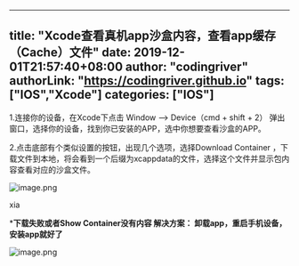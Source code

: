 ﻿
---
title: "Xcode查看真机app沙盒内容，查看app缓存（Cache）文件"
date: 2019-12-01T21:57:40+08:00
author: "codingriver"
authorLink: "https://codingriver.github.io"
tags: ["IOS","Xcode"]
categories: ["IOS"]
---

<!--more-->


1.连接你的设备，在Xcode下点击 Window —> Device（cmd + shift + 2） 弹出窗口，选择你的设备，找到你已安装的APP，选中你想要查看沙盒的APP。

2.点击底部有个类似设置的按钮，出现几个选项，选择Download Container ，下载文件到本地，将会看到一个后缀为xcappdata的文件，选择这个文件并显示包内容查看对应的沙盒文件。



![image.png](http://upload-images.jianshu.io/upload_images/1095643-f49ffa4fa1ac7bf6.png?imageMogr2/auto-orient/strip%7CimageView2/2/w/1240)  

xia


***下载失败或者Show Container没有内容 解决方案：  卸载app，重启手机设备，安装app就好了**



![image.png](http://upload-images.jianshu.io/upload_images/1095643-fedae4011f06342e.png?imageMogr2/auto-orient/strip%7CimageView2/2/w/1240)  



